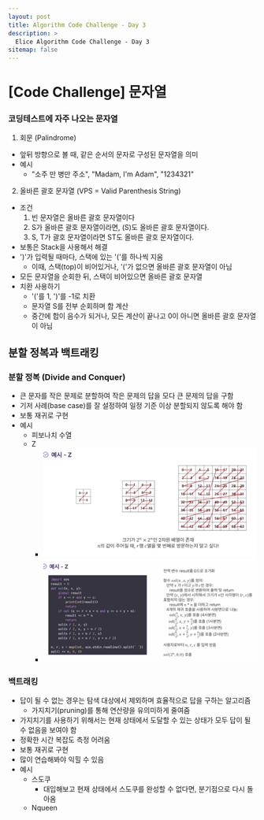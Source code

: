 ```yaml
---
layout: post
title: Algorithm Code Challenge - Day 3
description: >
  Elice Algorithm Code Challenge - Day 3
sitemap: false
---
```


# [Code Challenge] 문자열

### 코딩테스트에 자주 나오는 문자열
1. 회문 (Palindrome)
- 앞뒤 방향으로 볼 때, 같은 순서의 문자로 구성된 문자열을 의미
- 예시
    - "소주 만 병만 주소", "Madam, I'm Adam", "1234321"

2. 올바른 괄호 문자열 (VPS = Valid Parenthesis String)
- 조건
    1. 빈 문자열은 올바른 괄호 문자열이다
    2. S가 올바른 괄호 문자열이라면, (S)도 올바른 괄호 문자열이다.
    3. S, T가 괄호 문자열이라면 ST도 올바른 괄호 문자열이다.
- 보통은 Stack을 사용해서 해결
- ')'가 입력될 때마다, 스택에 있는 '('를 하나씩 지움
    - 이때, 스택(top)이 비어있거나, '('가 없으면 올바른 괄호 문자열이 아님
- 모든 문자열을 순회한 뒤, 스택이 비어있으면 올바른 괄호 문자열
- 치환 사용하기
    - '('를 1, ')'를 -1로 치환
    - 문자열 S를 전부 순회하며 합 계산
    - 중간에 합이 음수가 되거나,
    모든 계산이 끝나고 0이 아니면 올바른 괄호 문자열이 아님


## 분할 정복과 백트래킹

### 분할 정복 (Divide and Conquer)
- 큰 문자를 작은 문제로 분할하여 작은 문제의 답을 모다 큰 문제의 답을 구함
- 기저 사례(base case)를 잘 설정하여 일정 기준 이상 분할되지 않도록 해야 함
- 보통 재귀로 구현
- 예시
    - 피보나치 수열
    - Z
        - ![Full-width image](/algorithm/image/image-2.png)
        - ![Full-width image](/algorithm/image/image-1.png)
        

### 백트래킹
- 답이 될 수 없는 경우는 탐색 대상에서 제외하며 효율적으로 답을 구하는 알고리즘
    - 가지치기(pruning)를 통해 연산량을 유의미하게 줄여줌
- 가지치기를 사용하기 위해서는 현재 상태에서 도달할 수 있는 상태가 모두 답이 될 수 없음을 보여야 함
- 정확한 시간 복잡도 측정 어려움
- 보통 재귀로 구현
- 많이 연습해봐야 익힐 수 있음
- 예시
    - 스도쿠
        - 대입해보고 현재 상태에서 스도쿠를 완성할 수 없다면, 분기점으로 다시 돌아옴
    - Nqueen

